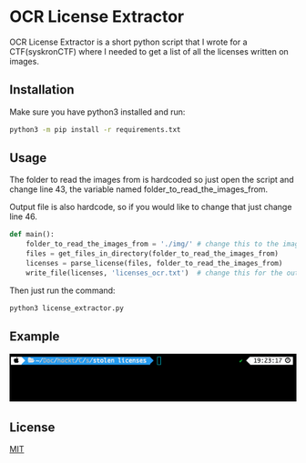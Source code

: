 # OCR License Extractor

OCR License Extractor is a short python script that I wrote for a CTF(syskronCTF) where I needed to get a list of all the licenses written on images.

## Installation

Make sure you have python3 installed and run:

```bash
python3 -m pip install -r requirements.txt
```

## Usage

The folder to read the images from is hardcoded so just open the script and change line 43, the variable named folder_to_read_the_images_from.

Output file is also hardcode, so if you would like to change that just change line 46.

```python
def main():
    folder_to_read_the_images_from = './img/' # change this to the images folder
    files = get_files_in_directory(folder_to_read_the_images_from)
    licenses = parse_license(files, folder_to_read_the_images_from)
    write_file(licenses, 'licenses_ocr.txt')  # change this for the output file

```

Then just run the command:
```bash
python3 license_extractor.py
```

## Example

![Example](https://github.com/marcos10soares/ocr_license_extractor/raw/master/yKLbXzLJ7H.gif)

## License
[MIT](https://choosealicense.com/licenses/mit/)